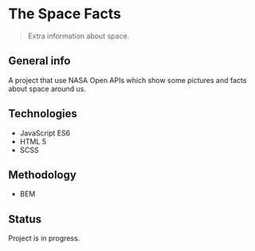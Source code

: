 # The Space Facts

> Extra information about space.

## General info

A project that use NASA Open APIs which show some pictures and facts about space around us.

## Technologies

-  JavaScript ES6
-  HTML 5
-  SCSS

## Methodology

-  BEM

## Status

Project is in progress.
